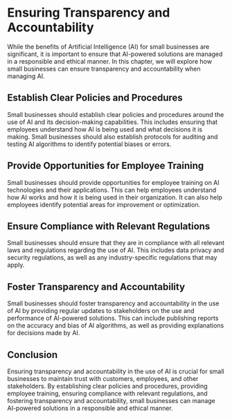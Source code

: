 Ensuring Transparency and Accountability
==================================================================================

While the benefits of Artificial Intelligence (AI) for small businesses are significant, it is important to ensure that AI-powered solutions are managed in a responsible and ethical manner. In this chapter, we will explore how small businesses can ensure transparency and accountability when managing AI.

Establish Clear Policies and Procedures
---------------------------------------

Small businesses should establish clear policies and procedures around the use of AI and its decision-making capabilities. This includes ensuring that employees understand how AI is being used and what decisions it is making. Small businesses should also establish protocols for auditing and testing AI algorithms to identify potential biases or errors.

Provide Opportunities for Employee Training
-------------------------------------------

Small businesses should provide opportunities for employee training on AI technologies and their applications. This can help employees understand how AI works and how it is being used in their organization. It can also help employees identify potential areas for improvement or optimization.

Ensure Compliance with Relevant Regulations
-------------------------------------------

Small businesses should ensure that they are in compliance with all relevant laws and regulations regarding the use of AI. This includes data privacy and security regulations, as well as any industry-specific regulations that may apply.

Foster Transparency and Accountability
--------------------------------------

Small businesses should foster transparency and accountability in the use of AI by providing regular updates to stakeholders on the use and performance of AI-powered solutions. This can include publishing reports on the accuracy and bias of AI algorithms, as well as providing explanations for decisions made by AI.

Conclusion
----------

Ensuring transparency and accountability in the use of AI is crucial for small businesses to maintain trust with customers, employees, and other stakeholders. By establishing clear policies and procedures, providing employee training, ensuring compliance with relevant regulations, and fostering transparency and accountability, small businesses can manage AI-powered solutions in a responsible and ethical manner.
